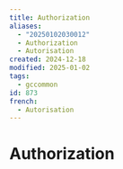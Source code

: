```yaml
---
title: Authorization
aliases:
  - "20250102030012"
  - Authorization
  - Autorisation
created: 2024-12-18
modified: 2025-01-02
tags:
  - gccommon
id: 873
french:
  - Autorisation
---
```

# Authorization
